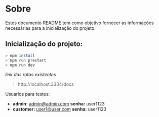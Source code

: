 # Sobre

Estes documento README tem como objetivo fornecer as informações necessárias para a inicialização do projeto.

## Inicialização do projeto:

````bash
> npm install
> npm run prestart
> npm run dev
````
_link das rotas existentes_
> http://localhost:3334/docs

Usuarios para testes:
 - **admin:** admin@admin.com **senha:** user1123
 - **customer:** user1@user.com **senha:** user1123
